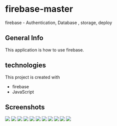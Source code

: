 # firebase-master
firebase - Authentication, Database ,  storage, deploy

## General Info
This application is how to use firebase.

## technologies
This project is created with
* firebase
* JavaScript

## Screenshots
<img src="https://user-images.githubusercontent.com/48890162/85970328-3004a600-b998-11ea-90b6-ab0f188ba429.png">
<img src="https://user-images.githubusercontent.com/48890162/85970340-3abf3b00-b998-11ea-83ae-c507e155395e.png">
<img src="https://user-images.githubusercontent.com/48890162/85970342-3bf06800-b998-11ea-8c29-60d9e7e65703.png">
<img src="https://user-images.githubusercontent.com/48890162/85970344-3dba2b80-b998-11ea-9f18-259d4c47a095.png">
<img src="https://user-images.githubusercontent.com/48890162/85970347-3eeb5880-b998-11ea-86c6-c2bf1b29ff13.png">
<img src="https://user-images.githubusercontent.com/48890162/85970351-401c8580-b998-11ea-9cb9-62a3aa5c8dad.png">
<img src="https://user-images.githubusercontent.com/48890162/85970354-414db280-b998-11ea-8da8-162968c18640.png">
<img src="https://user-images.githubusercontent.com/48890162/85970355-43b00c80-b998-11ea-8226-d46a7d2ed8f5.png">
<img src="https://user-images.githubusercontent.com/48890162/85970359-4579d000-b998-11ea-843b-bb140712047f.png">
<img src="https://user-images.githubusercontent.com/48890162/85970360-47dc2a00-b998-11ea-9765-9c467ea92f95.png">
<img src="https://user-images.githubusercontent.com/48890162/85970366-49a5ed80-b998-11ea-833f-65d2b56145c5.png">
